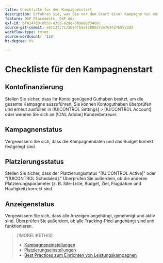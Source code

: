 ```yaml
---
title: Checkliste für den Kampagnenstart
description: Erfahren Sie, was Sie vor dem Start einer Kampagne tun müssen.
feature: DSP Placements, DSP Ads
exl-id: bf0147d0-0b58-435d-a2de-5b98e0d3488c
source-git-commit: e0713f3717a684fb5ef2808d7de769424b8972d2
workflow-type: tm+mt
source-wordcount: '118'
ht-degree: 0%

---
```


# Checkliste für den Kampagnenstart

## Kontofinanzierung

Stellen Sie sicher, dass Ihr Konto genügend Guthaben besitzt, um die gesamte Kampagne auszuführen. Sie können Kontoguthaben überprüfen und erneut ausfüllen in [!UICONTROL Settings] > [!UICONTROL Account] oder wenden Sie sich an [!DNL Adobe] Kundenbetreuer.

## Kampagnenstatus

Vergewissern Sie sich, dass die Kampagnendaten und das Budget korrekt festgelegt sind.

## Platzierungsstatus

Stellen Sie sicher, dass der Platzierungsstatus &quot;[!UICONTROL Active]&quot; oder &quot;[!UICONTROL Scheduled].&quot; Überprüfen Sie außerdem, ob die anderen Platzierungsparameter (z. B. Site-Liste, Budget, Ziel, Flugdatum und Häufigkeit) korrekt sind.

## Anzeigenstatus

Vergewissern Sie sich, dass alle Anzeigen angehängt, genehmigt und aktiv sind. Überprüfen Sie außerdem, ob alle Tracking-Pixel angehängt sind und funktionieren.

>[!MORELIKETHIS]
>
>* [Kampagneneinstellungen](/help/dsp/campaign-management/campaigns/campaign-settings.md)
>* [Platzierungseinstellungen](/help/dsp/campaign-management/placements/placement-settings.md)
>* [Best Practices zum Einrichten von Leistungskampagnen](/help/dsp/optimization/campaign-best-practices-performance.md)

